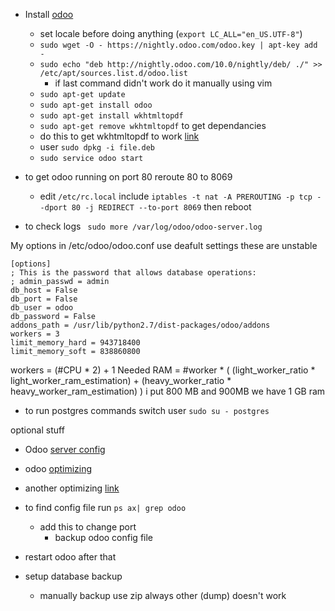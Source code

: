 * Install [odoo](http://www.odoo.com/documentation/10.0/setup/install.html)
  * set locale before doing anything (```export LC_ALL="en_US.UTF-8"```)
  * ```sudo wget -O - https://nightly.odoo.com/odoo.key | apt-key add -```
  * ```sudo echo "deb http://nightly.odoo.com/10.0/nightly/deb/ ./" >> /etc/apt/sources.list.d/odoo.list```
    * if last command didn't work do it manually using vim
  * ```sudo apt-get update```
  * ```sudo apt-get install odoo```
  * ```sudo apt-get install wkhtmltopdf```
  * ```sudo apt-get remove wkhtmltopdf``` to get dependancies 
  * do this to get wkhtmltopdf to work [link](https://github.com/odoo/odoo/wiki/Wkhtmltopdf)
   * user ```sudo dpkg -i file.deb``` 
  * ```sudo service odoo start```


* to get odoo running on port 80 reroute 80 to 8069
  * edit ```/etc/rc.local``` include ```iptables -t nat -A PREROUTING -p tcp --dport 80 -j REDIRECT --to-port 8069``` then reboot
* to check logs ``` sudo more /var/log/odoo/odoo-server.log```

My options in /etc/odoo/odoo.conf
use deafult settings these are unstable
```
[options]
; This is the password that allows database operations:
; admin_passwd = admin
db_host = False
db_port = False
db_user = odoo
db_password = False
addons_path = /usr/lib/python2.7/dist-packages/odoo/addons
workers = 3
limit_memory_hard = 943718400
limit_memory_soft = 838860800
```

workers = (#CPU * 2) + 1
Needed RAM = #worker * ( (light_worker_ratio * light_worker_ram_estimation) + (heavy_worker_ratio * heavy_worker_ram_estimation) )
i put 800 MB and 900MB we have 1 GB ram

* to run postgres commands switch user ```sudo su - postgres```

optional stuff
* Odoo [server config](https://www.linode.com/docs/websites/cms/install-odoo-9-erp-on-ubuntu-14-04)
* odoo [optimizing](https://www.odoo.com/documentation/10.0/setup/deploy.html)
* another optimizing [link](https://www.rosehosting.com/blog/how-to-speed-up-odoo/)
* to find config file run ```ps ax| grep odoo```
  * add this to change port 
    * backup odoo config file
* restart odoo after that

* setup database backup
  * manually backup use zip always other (dump) doesn't work


  
  
